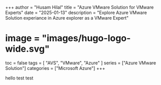 +++
author = "Husam Hilal"
title = "Azure VMware Solution for VMware Experts"
date = "2025-01-13"
description = "Explore Azure VMware Solution experiance in Azure explorer as a VMware Expert"
# image = "images/hugo-logo-wide.svg"
toc = false
tags = [
    "AVS",
    "VMware",
    "Azure"
]
series = ["Azure VMware Solution"]
categories = ["Microsoft Azure"]
+++

hello
test 
test

